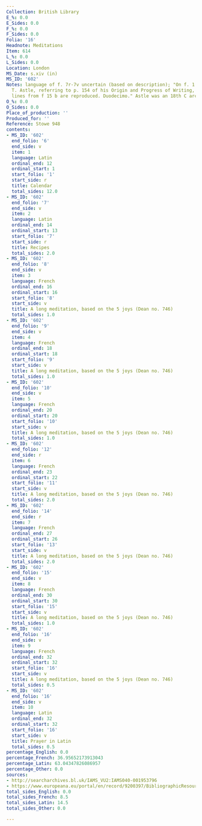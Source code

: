 ```yaml
---
Collection: British Library
E_%: 0.0
E_Sides: 0.0
F_%: 0.0
F_Sides: 0.0
Folia: '16'
Headnote: Meditations
Item: 614
L_%: 0.0
L_Sides: 0.0
Location: London
MS_Date: s.xiv (in)
MS_ID: '602'
Notes: language of f. 7r-7v uncertain (based on description); "On f. 1 is a note by
  T. Astle, referring to p. 154 of his Origin and Progress of Writing, where four
  lines from f 15 b are reproduced. Duodecimo." Astle was an 18th C archivist
O_%: 0.0
O_Sides: 0.0
Place_of_production: ''
Produced_for: ''
Reference: Stowe 948
contents:
- MS_ID: '602'
  end_folio: '6'
  end_side: v
  item: 1
  language: Latin
  ordinal_end: 12
  ordinal_start: 1
  start_folio: '1'
  start_side: r
  title: Calendar
  total_sides: 12.0
- MS_ID: '602'
  end_folio: '7'
  end_side: v
  item: 2
  language: Latin
  ordinal_end: 14
  ordinal_start: 13
  start_folio: '7'
  start_side: r
  title: Recipes
  total_sides: 2.0
- MS_ID: '602'
  end_folio: '8'
  end_side: v
  item: 3
  language: French
  ordinal_end: 16
  ordinal_start: 16
  start_folio: '8'
  start_side: v
  title: A long meditation, based on the 5 joys (Dean no. 746)
  total_sides: 1.0
- MS_ID: '602'
  end_folio: '9'
  end_side: v
  item: 4
  language: French
  ordinal_end: 18
  ordinal_start: 18
  start_folio: '9'
  start_side: v
  title: A long meditation, based on the 5 joys (Dean no. 746)
  total_sides: 1.0
- MS_ID: '602'
  end_folio: '10'
  end_side: v
  item: 5
  language: French
  ordinal_end: 20
  ordinal_start: 20
  start_folio: '10'
  start_side: v
  title: A long meditation, based on the 5 joys (Dean no. 746)
  total_sides: 1.0
- MS_ID: '602'
  end_folio: '12'
  end_side: r
  item: 6
  language: French
  ordinal_end: 23
  ordinal_start: 22
  start_folio: '11'
  start_side: v
  title: A long meditation, based on the 5 joys (Dean no. 746)
  total_sides: 2.0
- MS_ID: '602'
  end_folio: '14'
  end_side: r
  item: 7
  language: French
  ordinal_end: 27
  ordinal_start: 26
  start_folio: '13'
  start_side: v
  title: A long meditation, based on the 5 joys (Dean no. 746)
  total_sides: 2.0
- MS_ID: '602'
  end_folio: '15'
  end_side: v
  item: 8
  language: French
  ordinal_end: 30
  ordinal_start: 30
  start_folio: '15'
  start_side: v
  title: A long meditation, based on the 5 joys (Dean no. 746)
  total_sides: 1.0
- MS_ID: '602'
  end_folio: '16'
  end_side: v
  item: 9
  language: French
  ordinal_end: 32
  ordinal_start: 32
  start_folio: '16'
  start_side: v
  title: A long meditation, based on the 5 joys (Dean no. 746)
  total_sides: 0.5
- MS_ID: '602'
  end_folio: '16'
  end_side: v
  item: 10
  language: Latin
  ordinal_end: 32
  ordinal_start: 32
  start_folio: '16'
  start_side: v
  title: Prayer in Latin
  total_sides: 0.5
percentage_English: 0.0
percentage_French: 36.95652173913043
percentage_Latin: 63.04347826086957
percentage_Other: 0.0
sources:
- http://searcharchives.bl.uk/IAMS_VU2:IAMS040-001953796
- https://www.europeana.eu/portal/en/record/9200397/BibliographicResource_3000126256560.html
total_sides_English: 0.0
total_sides_French: 8.5
total_sides_Latin: 14.5
total_sides_Other: 0.0

---
```

